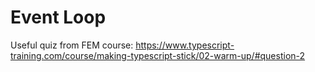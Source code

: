 # Event Loop
Useful quiz from FEM course: https://www.typescript-training.com/course/making-typescript-stick/02-warm-up/#question-2
